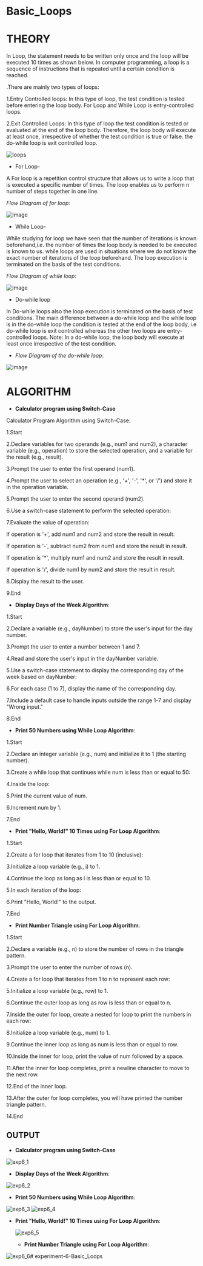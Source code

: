 # **Basic_Loops**

# **THEORY**

In Loop, the statement needs to be written only once and the loop will be executed 10 times as shown below.  In computer programming, a loop is a sequence of instructions that is repeated until a certain condition is reached. 

.There are mainly two types of loops:  

1.Entry Controlled loops: In this type of loop, the test condition is tested before entering the loop body. For Loop and While Loop is entry-controlled loops.

2.Exit Controlled Loops: In this type of loop the test condition is tested or evaluated at the end of the loop body. Therefore, the loop body will execute at least once, irrespective of whether the test condition is true or false. the do-while loop is exit controlled loop.

![loops](https://github.com/Purvansha022609/Loops-in-C/assets/139473344/461aefd6-c9c9-4398-b0fc-bc13d35969eb)

- For Loop-

A For loop is a repetition control structure that allows us to write a loop that is executed a specific number of times. The loop enables us to perform n number of steps together in one line. 

*Flow Diagram of for loop*: 
 
![image](https://github.com/Purvansha022609/Loops-in-C/assets/139473344/dd719777-d283-4bb6-8328-c65edc9c54d8)

- While Loop-
  
While studying for loop we have seen that the number of iterations is known beforehand,i.e. the number of times the loop body is needed to be executed is known to us. while loops are used in situations where we do not know the exact number of iterations of the loop beforehand. The loop execution is terminated on the basis of the test conditions.

*Flow Diagram of while loop*:

![image](https://github.com/Purvansha022609/Loops-in-C/assets/139473344/2bb42be1-f3c7-4d97-9fd6-0061b585dc64)

- Do-while loop

In Do-while loops also the loop execution is terminated on the basis of test conditions. The main difference between a do-while loop and the while loop is in the do-while loop the condition is tested at the end of the loop body, i.e do-while loop is exit controlled whereas the other two loops are entry-controlled loops. 
Note: In a do-while loop, the loop body will execute at least once irrespective of the test condition.

- *Flow Diagram of the do-while loop*: 

 ![image](https://github.com/Purvansha022609/Loops-in-C/assets/139473344/a5b69b03-75a6-4a96-b8db-0323d24667da)

 # **ALGORITHM**

 - **Calculator program using Switch-Case**

Calculator Program Algorithm using Switch-Case:

1.Start

2.Declare variables for two operands (e.g., num1 and num2), a character variable (e.g., operation) to store the selected operation, and a variable for the result (e.g., result).

3.Prompt the user to enter the first operand (num1).

4.Prompt the user to select an operation (e.g., '+', '-', '*', or '/') and store it in the operation variable.

5.Prompt the user to enter the second operand (num2).

6.Use a switch-case statement to perform the selected operation:

7.Evaluate the value of operation:

If operation is '+', add num1 and num2 and store the result in result.

If operation is '-', subtract num2 from num1 and store the result in result.

If operation is '*', multiply num1 and num2 and store the result in result.

If operation is '/', divide num1 by num2 and store the result in result.

8.Display the result to the user.

9.End

- **Display Days of the Week Algorithm**:

1.Start

2.Declare a variable (e.g., dayNumber) to store the user's input for the day number.

3.Prompt the user to enter a number between 1 and 7.

4.Read and store the user's input in the dayNumber variable.

5.Use a switch-case statement to display the corresponding day of the week based on dayNumber:

6.For each case (1 to 7), display the name of the corresponding day.

7.Include a default case to handle inputs outside the range 1-7 and display "Wrong input."

8.End

- **Print 50 Numbers using While Loop Algorithm**:

1.Start

2.Declare an integer variable (e.g., num) and initialize it to 1 (the starting number).

3.Create a while loop that continues while num is less than or equal to 50:

4.Inside the loop:

5.Print the current value of num.

6.Increment num by 1.

7.End


- **Print "Hello, World!" 10 Times using For Loop Algorithm**:

1.Start

2.Create a for loop that iterates from 1 to 10 (inclusive):

3.Initialize a loop variable (e.g., i) to 1.

4.Continue the loop as long as i is less than or equal to 10.

5.In each iteration of the loop:

6.Print "Hello, World!" to the output.

7.End

- **Print Number Triangle using For Loop Algorithm**:

1.Start

2.Declare a variable (e.g., n) to store the number of rows in the triangle pattern.

3.Prompt the user to enter the number of rows (n).

4.Create a for loop that iterates from 1 to n to represent each row:

5.Initialize a loop variable (e.g., row) to 1.

6.Continue the outer loop as long as row is less than or equal to n.

7.Inside the outer for loop, create a nested for loop to print the numbers in each row:

8.Initialize a loop variable (e.g., num) to 1.

9.Continue the inner loop as long as num is less than or equal to row.

10.Inside the inner for loop, print the value of num followed by a space.

11.After the inner for loop completes, print a newline character to move to the next row.

12.End of the inner loop.

13.After the outer for loop completes, you will have printed the number triangle pattern.

14.End

## **OUTPUT**



 - **Calculator program using Switch-Case**

![exp6_1](https://github.com/Purvansha022609/Loops-in-C/assets/139473344/fe74da31-47c4-4353-af35-49266e79fdaa)


- **Display Days of the Week Algorithm**:

![exp6_2](https://github.com/Purvansha022609/Loops-in-C/assets/139473344/b69c3525-52f0-4cd3-9fe3-dafb556967f8)


- **Print 50 Numbers using While Loop Algorithm**:
  
![exp6_3](https://github.com/Purvansha022609/Loops-in-C/assets/139473344/8e989f6b-49d0-4c2f-971a-d82cfc09b9cc)
![exp6_4](https://github.com/Purvansha022609/Loops-in-C/assets/139473344/9306d551-f3fb-4d54-b7e1-3c599dc44e6e)


- **Print "Hello, World!" 10 Times using For Loop Algorithm**:

  ![exp6_5](https://github.com/Purvansha022609/Loops-in-C/assets/139473344/36099ccb-8e7a-4dbf-ab51-c23037b0e2f3)

  - **Print Number Triangle using For Loop Algorithm**:

    
![exp6_6](https://github.com/Purvansha022609/Loops-in-C/assets/139473344/e27fb7ab-7b8e-4a1c-a5f7-fa555239d599)# experiment-6-Basic_Loops
